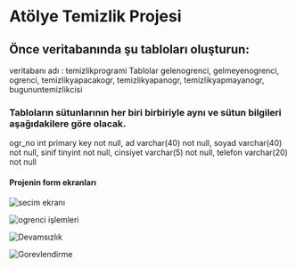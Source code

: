 # Atölye Temizlik Projesi
## Önce veritabanında şu tabloları oluşturun:
veritabanı adı : temizlikprogrami
   Tablolar
gelenogrenci,
gelmeyenogrenci,
ogrenci,
temizlikyapacakogr,
temizlikyapanogr,
temizlikyapmayanogr,
bugununtemizlikcisi


### Tabloların sütunlarının her biri birbiriyle aynı ve sütun bilgileri aşağıdakilere göre olacak.
ogr_no int primary key not null,
ad varchar(40) not null,
soyad varchar(40) not null,
sinif tinyint not null,
cinsiyet varchar(5) not null,
telefon varchar(20) not null

#### Projenin form ekranları
![secim ekranı](https://github.com/user-attachments/assets/34ca6a3d-c82d-45c0-8409-da8f03067be0)


![ogrenci işlemleri](https://github.com/user-attachments/assets/9cd4afc7-6e78-4193-a964-5b10751cb2f1)


![Devamsızlık](https://github.com/user-attachments/assets/077eece2-1ff1-4dc2-b366-24822730b46e)


![Gorevlendirme](https://github.com/user-attachments/assets/6af0e08c-ccb6-4b43-915c-9724ecf356e2)



